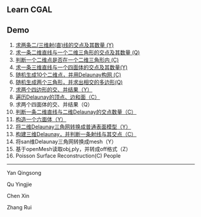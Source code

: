 Learn CGAL
---


Demo
---
1. [求两条二/三维射(直)线的交点及其数量 (Y)](https://github.com/DengMen/learnCGAL/tree/master/demo_1)
2. [求一条二维直线与一个二维三角形的交点及其数量 (Q)](https://github.com/DengMen/learnCGAL/tree/master/demo_2)
3. [判断一个二维点是否在一个二维三角形内 (C)](https://github.com/DengMen/learnCGAL/tree/master/demo_3)
4. [求一条三维直线与一个四面体的交点及其数量(Y)](https://github.com/DengMen/learnCGAL/tree/master/demo_4)
5. [随机生成10个二维点，并用Delaunay构网 (C)](https://github.com/DengMen/learnCGAL/tree/master/demo_5)
6. [随机生成两个三角形，并求出相交的多边形(Q)](https://github.com/DengMen/learnCGAL/tree/master/demo_6)
7. [求两个四边形的交、并结果（Y）](https://github.com/DengMen/learnCGAL/tree/master/demo_7)
8. [遍历Delaunay的顶点、边和面（C）](https://github.com/DengMen/learnCGAL/tree/master/demo_8)
9. 求两个四面体的交、并结果（Q）
10. [判断一条二维直线与二维Delaunay的交点数量（C）](https://github.com/DengMen/learnCGAL/tree/master/demo_10)
11. [构造一个六面体（Y）](https://github.com/DengMen/learnCGAL/tree/master/demo_11)
12. [将二维Delaunay三角网转换成普通表面模型（Y）](https://github.com/DengMen/learnCGAL/tree/master/demo_12)
13. [构建三维Delaunay，并判断一条射线与其交点（C）](https://github.com/DengMen/learnCGAL/tree/master/demo_13)
14. 将san维Delaunay三角网转换成mesh（Y）
15. 基于openMesh读取obj,ply，并转成off格式（Z）
16. Poisson Surface Reconstruction(C)
People
---
Yan Qingsong

Qu Yingjie

Chen Xin

Zhang Rui
